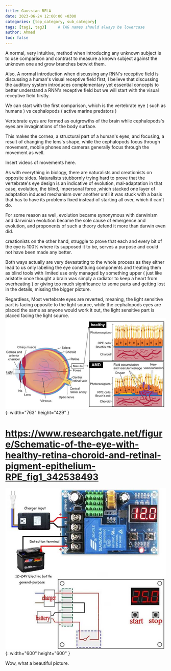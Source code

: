 ```yaml
---
title: Gaussian RFLA
date: 2023-06-24 12:00:00 +0300
categories: [top_category, sub_category]
tags: [tag1, tag3]     # TAG names should always be lowercase
author: Ahmed
toc: false
---
```


A normal, very intuitive, method when introducing any unknown subject is to use comparison and contrast to measure a known subject against the unknown one and grow branches betwixt them.

Also, A normal introduction when discussing any RNN's receptive field is discussing a human's visual receptive field first, I believe that discussing the auditory system introduces complementary yet essential concepts to better understand a RNN's receptive field but we will start with the visual receptive field firstly.

We can start with the first comparison, which is the vertebrate eye ( such as humans ) vs cephalopods ( active marine predators )

Vertebrate eyes are formed as outgrowths of the brain while cephalopods's eyes are invaginations of the body surface.

This makes the cornea, a structural part of a human's eyes, and focusing, a result of changing the lens's shape, while the cephalopods focus through movement, mobile phones and cameras generally focus through the movement as well.

Insert videos of movements here.

As with everything in biology, there are naturalists and creationists on opposite sides.
Naturalists stubbornly trying hard to prove that the vertebrate's eye design is an indicative of evolution, mal-adaptation in that case, evolution, the blind, impersonal force ,which stacked one layer of adaptation induced mechanism over another until it was stuck with a basis that has to have its problems fixed instead of starting all over, which it can't do.

For some reason as well, evolution became synonymous with darwinism and darwinian evolution became the sole cause of emergence and evolution, and proponents of such a theory defend it more than darwin even did.

creationists on the other hand, struggle to prove that each and every bit of the eye is 100% where its supposed it to be, serves a purpose and could not have been made any better.

Both ways actually are very devastating to the whole process as they either lead to us only labeling the eye constituing components and treating them as blind tools with limited use only managed by something upper ( just like aristotle once thought a brain was simply a radiator to keep a heart from overheating ) or giving too much significance to some parts and getting lost in the details, missing the bigger picture.

Regardless, Most vertebrate eyes are reverted, meaning, the light sensitive part is facing opposite to the light source, while the cephalopods eyes are placed the same as anyone would work it out, the light sensitive part is placed facing the light source.
![Desktop View](/assets/img/2023-06-24_Faussian-RFLA/Schematic-of-the-eye-with-healthy-retina-choroid-and-retinal-pigment-epithelium-RPE.jpg){: width="763" height="429" }

# https://www.researchgate.net/figure/Schematic-of-the-eye-with-healthy-retina-choroid-and-retinal-pigment-epithelium-RPE_fig1_342538493
![Desktop View](/assets/img/2023-06-23-First_product/kit_hx_m604_1.jpg){: width="600" height="600" }


Wow, what a beautiful picture.